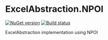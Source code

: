 ExcelAbstraction.NPOI
=====================

[![NuGet version](https://badge.fury.io/nu/ExcelAbstraction.NPOI.svg)](https://badge.fury.io/nu/ExcelAbstraction.NPOI)
[![Build status](https://ci.appveyor.com/api/projects/status/hsmy1tyr0ajrqdai/branch/master?svg=true)](https://ci.appveyor.com/project/kellyselden/excelabstraction-npoi/branch/master)

ExcelAbstraction implementation using NPOI
